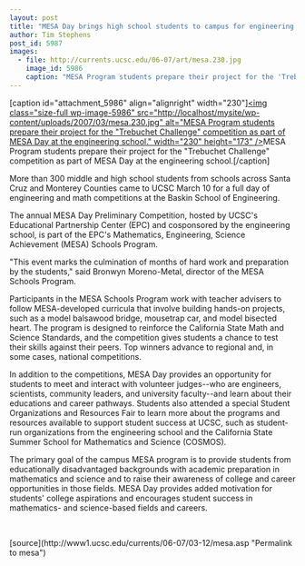 ```yaml
---
layout: post
title: "MESA Day brings high school students to campus for engineering and math competitions"
author: Tim Stephens
post_id: 5987
images:
  - file: http://currents.ucsc.edu/06-07/art/mesa.230.jpg
    image_id: 5986
    caption: "MESA Program students prepare their project for the 'Trebuchet Challenge' competition as part of MESA Day at the engineering school."
---
```


[caption id="attachment_5986" align="alignright" width="230"]<a href="http://localhost/mysite/wp-content/uploads/2007/03/mesa.230.jpg"><img class="size-full wp-image-5986" src="http://localhost/mysite/wp-content/uploads/2007/03/mesa.230.jpg" alt="MESA Program students prepare their project for the "Trebuchet Challenge" competition as part of MESA Day at the engineering school." width="230" height="173" /></a>MESA Program students prepare their project for the "Trebuchet Challenge" competition as part of MESA Day at the engineering school.[/caption]
<a name="content" id="content"></a>
<p>
  More than 300 middle and high school students from schools across Santa Cruz and Monterey Counties came to UCSC March 10 for a full day of engineering and math competitions at the Baskin School of Engineering.
</p>
<p>
  The annual MESA Day Preliminary Competition, hosted by UCSC's Educational Partnership Center (EPC) and cosponsored by the engineering school, is part of the EPC's Mathematics, Engineering, Science Achievement (MESA) Schools Program.
</p>
<p>
  "This event marks the culmination of months of hard work and preparation by the students," said Bronwyn Moreno-Metal, director of the MESA Schools Program.
</p>
<p>
  Participants in the MESA Schools Program work with teacher advisers to follow MESA-developed curricula that involve building hands-on projects, such as a model balsawood bridge, mousetrap car, and model bisected heart. The program is designed to reinforce the California State Math and Science Standards, and the competition gives students a chance to test their skills against their peers. Top winners advance to regional and, in some cases, national competitions.
</p>
<p>
  In addition to the competitions, MESA Day provides an opportunity for students to meet and interact with volunteer judges--who are engineers, scientists, community leaders, and university faculty--and learn about their educations and career pathways. Students also attended a special Student Organizations and Resources Fair to learn more about the programs and resources available to support student success at UCSC, such as student-run organizations from the engineering school and the California State Summer School for Mathematics and Science (COSMOS).
</p>
<p>
  The primary goal of the campus MESA program is to provide students from educationally disadvantaged backgrounds with academic preparation in mathematics and science and to raise their awareness of college and career opportunities in those fields. MESA Day provides added motivation for students' college aspirations and encourages student success in mathematics- and science-based fields and careers.
</p>
<p>
  <br>
</p>
[source](http://www1.ucsc.edu/currents/06-07/03-12/mesa.asp "Permalink to mesa")
